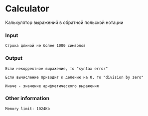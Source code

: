 # Calculator

Калькулятор выражений в обратной польской нотации

### Input

```
Строка длиной не более 1000 символов
```

### Output

```
Если некорректное выражение, то "syntax error"
```
```
Если вычисление приводит к делению на 0, то "division by zero"
```
```
Иначе - значение арифметического выражения
```

### Other information

```
Memory limit: 1024Kb
```
